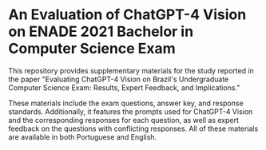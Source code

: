 # An Evaluation of ChatGPT-4 Vision on ENADE 2021 Bachelor in Computer Science Exam
This repository provides supplementary materials for the study reported in the paper "Evaluating ChatGPT-4 Vision on Brazil's Undergraduate Computer Science Exam: Results, Expert Feedback, and Implications." 

These materials include the exam questions, answer key, and response standards. Additionally, it features the prompts used for ChatGPT-4 Vision and the corresponding responses for each question, as well as expert feedback on the questions with conflicting responses. All of these materials are available in both Portuguese and English.
